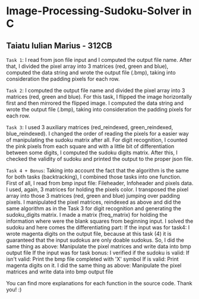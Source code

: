 # Image-Processing-Sudoku-Solver in C

## Taiatu Iulian Marius - 312CB

`Task 1`:
        I read from json file input and I computed the output file name.
        After that, I divided the pixel array into 3 matrices (red, green and blue),
        computed the data string and wrote the output file (.bmp), taking into
        consideration the padding pixels for each row.

`Task 2`:
        I computed the output file name and divided the pixel array 
        into 3 matrices (red, green and blue). For this task, I flipped the
        image horizontally first and then mirrored the flipped image.
        I computed the data string and wrote the output file (.bmp), taking 
        into consideration the padding pixels for each row.

`Task 3`:
        I used 3 auxiliary matrices (red_reindexed, green_reindexed, blue_reindexed).
        I changed the order of reading the pixels for a easier way of manipulating the
        sudoku matrix after all. For digit recognition, I counted the pink pixels from
        each square and with a little bit of differentiation between some digits,
        I computed the sudoku digits matrix. After this, I checked the validity of sudoku
        and printed the output to the proper json file.

`Task 4 + Bonus`:
        Taking into account the fact that the algorithm is the same for
        both tasks (backtracking), I combined those tasks into one function.
        First of all, I read from bmp input file: Fileheader, Infoheader and pixels data.
        I used, again, 3 matrices for holding the pixels color. I transposed the pixel array
        into those 3 matrices (red, green and blue) jumping over padding pixels.
        I manipulated the pixel matrices, reindexed as above and did the same algorithm
        as in the Task 3 for digit recognition and generating the sudoku_digits matrix.
        I made a matrix (freq_matrix) for holding the information where were the blank
        squares from beginning input. I solved the sudoku and here comes the differentiating part:
        If the input was for task4:
            I wrote magenta digits on the output file, because at this task (4) it is guaranteed 
            that the input sudokus are only doable sudokus.
            So, I did the same thing as above: Manipulate the pixel matrices and write data 
            into bmp output file
        If the input was for task bonus:
            I verified if the sudoku is valid:
                If isn't valid:
                    Print the bmp file completed with 'X' symbol
                If is valid:
                    Print magenta digits on it. I did the same thing as above: Manipulate the 
                    pixel matrices and write data into bmp output file


You can find more explanations for each function in the source code. Thank you! :)
